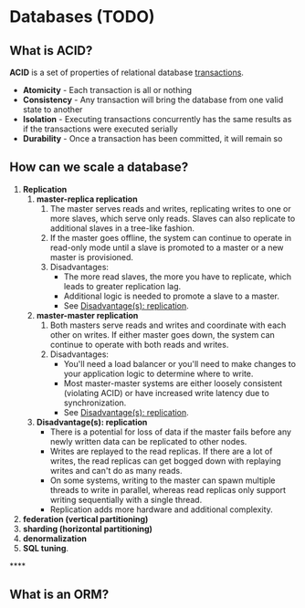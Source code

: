 # Databases \(TODO\)

## What is ACID? 

**ACID** is a set of properties of relational database [transactions](https://en.wikipedia.org/wiki/Database_transaction).

* **Atomicity** - Each transaction is all or nothing
* **Consistency** - Any transaction will bring the database from one valid state to another
* **Isolation** - Executing transactions concurrently has the same results as if the transactions were executed serially
* **Durability** - Once a transaction has been committed, it will remain so

## How can we scale a database?

1. **Replication**
   1. **master-replica replication**
      1. The master serves reads and writes, replicating writes to one or more slaves, which serve only reads. Slaves can also replicate to additional slaves in a tree-like fashion.
      2. If the master goes offline, the system can continue to operate in read-only mode until a slave is promoted to a master or a new master is provisioned.
      3. Disadvantages: 
         * The more read slaves, the more you have to replicate, which leads to greater replication lag.
         * Additional logic is needed to promote a slave to a master.
         * See [Disadvantage\(s\): replication](https://github.com/donnemartin/system-design-primer#disadvantages-replication). 
   2. **master-master replication**
      1. Both masters serve reads and writes and coordinate with each other on writes. If either master goes down, the system can continue to operate with both reads and writes.
      2. Disadvantages: 
         * You'll need a load balancer or you'll need to make changes to your application logic to determine where to write.
         * Most master-master systems are either loosely consistent \(violating ACID\) or have increased write latency due to synchronization.
         * See [Disadvantage\(s\): replication](https://github.com/donnemartin/system-design-primer#disadvantages-replication). 
   3. **Disadvantage\(s\): replication**
      * There is a potential for loss of data if the master fails before any newly written data can be replicated to other nodes.
      * Writes are replayed to the read replicas. If there are a lot of writes, the read replicas can get bogged down with replaying writes and can't do as many reads.
      * On some systems, writing to the master can spawn multiple threads to write in parallel, whereas read replicas only support writing sequentially with a single thread.
      * Replication adds more hardware and additional complexity.
2. **federation \(vertical partitioning\)**
3. **sharding \(horizontal partitioning\)**
4. **denormalization**
5. **SQL tuning**.

\*\*\*\*

## What is an ORM? 

